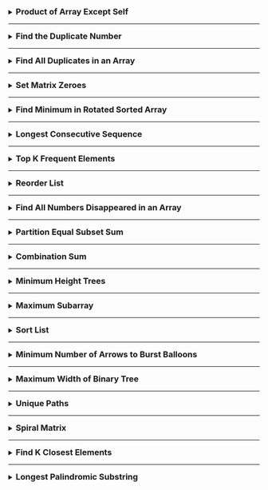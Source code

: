 <details>
<summary><strong style="font-size:1.17em">Product of Array Except Self</strong></summary>

https://leetcode.com/problems/product-of-array-except-self/solutions/1342916/3-minute-read-mimicking-an-interview/


```java
class Solution {
    public int[] productExceptSelf(int[] nums) {

        int[] prefix = new int[nums.length];
        int[] suffix = new int[nums.length];

        prefix[0] = 1;
        suffix[nums.length-1] = 1;

        for(int i = 0; i < nums.length-1; i++){
            prefix[i+1] = prefix[i] * nums[i];
        }

        for(int i = nums.length-1; i>0; i--){
            suffix[i-1] = suffix[i]*nums[i];
        }

        int[] answer = new int[nums.length];

        for(int i = 0; i < nums.length; i++){
            answer[i] = prefix[i] * suffix[i];
        }

        return answer;


    }

    // 1,2,3,4
    // 2*3*4, 1*3*4, 1*2*4, 1*2*3

    // 1     1  1*2 1*2*3
    // 2*3*4 3*4 4 1
}
```

</details>

---

<details>
<summary><strong style="font-size:1.17em">Find the Duplicate Number</strong></summary>

https://leetcode.com/problems/find-the-duplicate-number/description/

시간복잡도: O(nlogn) / 공간복잡도: O(1)

```java
class Solution {
    public int findDuplicate(int[] nums) {
        if(nums.length <= 2){
            return nums[0];
        }

        int n = nums.length;

        // [1,n-1] 정수가 있다. 

        Arrays.sort(nums);
        int prev = nums[0];

        for(int i = 1; i < n; i++){
            int num = nums[i];
            if(prev == num){
                System.out.println(prev);
                return prev;
            }
            prev = num;
        }

        return nums[0];
    }
    // 처음에는 그냥 Map으로 1,3,4 담으면서 1이 증가하면 그걸 판단 
    // 문제점은 공간복잡도가 Map과 함께 숫자를 넣야되기 때문에 선형 공간이 안됨

    // 1,3,4,2,2
    // 정렬?
}
```


---

브루드포스는 O(n^2)이라서 시간 초과 

```java
    // 2 Loops
    public static int findDuplicate_2loops(int[] nums) {
        int len = nums.length;
        for (int i = 0; i < len; i++) {
            for (int j = i + 1; j < len; j++) {
                if (nums[i] == nums[j]) {
                    return nums[i];
                }
            }
        }

        return len;
    }
```

---

숫자 카운트로 배열에 업데이트

시간복잡도 O(n), 공간 복잡도 O(n)

```java
class Solution {
    public int findDuplicate(int[] nums) {

        // 5이면 [1,4]
        int len = nums.length;
        int[] cnt = new int[len];

        for(int i = 0; i < len; i++){
            cnt[nums[i]]++;
            if(cnt[nums[i]]> 1){
                return nums[i];
            }
        }

        return -1;

    }
}
```

---

비둘기집 원리로 푸는 이진 탐색

시간복잡도 O(nlogn), 공간복잡도 O(1)

```java
class Solution {
    // 1,2,3,3,4
    public int findDuplicate(int[] nums) {
        int left = 1;
        int right = nums.length -1;

        while(left < right){
            int mid = left + (right-left)/2;
            int cnt = 0;

            for(int num : nums){
                if(num <= mid){
                    cnt++;
                }
            }
            // count가 mid보다 크다면, 중복은 left와 mid 사이에 있습니다
            if(cnt > mid){
                right = mid;
            }else{
                left = mid+1;
            }


            
        }

        return left;
    }
}
```

</details>

---

<details>
<summary><strong style="font-size:1.17em">Find All Duplicates in an Array</strong></summary>

https://leetcode.com/problems/find-all-duplicates-in-an-array/

```java
class Solution {
    public List<Integer> findDuplicates(int[] nums) {
        Map<Integer,Integer> map = new HashMap<>();

        List<Integer> ans = new ArrayList<>();
        for(int num : nums){
            if(map.containsKey(num)){
                ans.add(num);
            }else{
                map.put(num,1);
            }
        }

        return ans;
    }
}
```

</details>

---

<details>
<summary><strong style="font-size:1.17em">Set Matrix Zeroes</strong></summary>

https://leetcode.com/problems/set-matrix-zeroes/description/

```java
class Solution {
    public void setZeroes(int[][] matrix) {
        int m = matrix.length;
        int n = matrix[0].length;

        // 0행에 0이 있으면 flag 갖고있기
        boolean rowflag = false;
        for(int i = 0; i < n; i++){
            if(matrix[0][i] == 0){
                rowflag = true;
                break;
            }
        }

        // 0열에 0이 있으면 flag 갖고있기
        boolean colflag = false;
        for(int i = 0; i < m; i++){
            if(matrix[i][0]==0){
                colflag = true;
                break;
            }
        }

        // 순회하면서 0을 찾고 해당 0을 왼쪽 끝, 위쪽 끝에 0을 세팅
        for(int i = 1; i < m; i++){
            for(int j = 1; j < n; j++){
                if(matrix[i][j]==0){
                    matrix[i][0] = 0;
                    matrix[0][j] = 0;
                }
            }
        }

        // 0행 순회하면서 0있으면 그 행의 열에 모두 0채우기
        for(int i = 1; i < n; i++){
            if(matrix[0][i] == 0){
                for(int j = 1; j < m; j++){
                    matrix[j][i] = 0;
                }
            }
        }

        // 0열 순회하면서 0있으면 그 열의 행에 모두 0채우기
        for(int i = 1; i < m; i++){
            if(matrix[i][0]==0){
                for(int j = 1; j < n; j++){
                    matrix[i][j] = 0;
                }
            }
        }

        

        if(rowflag){
            for(int i = 0; i < n; i++){
                matrix[0][i] = 0;
            }
        }

        if(colflag){
            for(int i = 0; i < m; i++){
                matrix[i][0] = 0;
            }
        }


    }

    // 공간복잡도가 O(1) 이어야 함 
    // 만약 순회하면서 0을 마주하면 거기의 행과 열을 다 0으로 바꿔버리면 순회할때 진짜 0을 못찾아서 문제가 생긴다.
    // 그렇다고, 미리 0인 곳을 저장하기에도 공간복잡도를 어기니깐 배열을 조작해서 해나가야 한다.

    // 일단 순회하면서 
}

```

</details>

---

<details>
<summary><strong style="font-size:1.17em">Find Minimum in Rotated Sorted Array</strong></summary>

https://leetcode.com/problems/find-minimum-in-rotated-sorted-array/description/

```java
class Solution {
    public int findMin(int[] nums) {

        int left = 0;
        int right = nums.length -1;

        if(nums[left] <= nums[right]){
            return nums[left];
        }

        while(left <= right){

            if(right-left == 1){
                return Math.min(nums[left],nums[right]);
            }

            int mid = left + (right-left)/2;

            if(nums[mid] > nums[right]){
                left = mid;
            }else if(nums[mid] < nums[right]){
                right = mid;
            }
        }
        
        return nums[left];
    }

    // 그냥 최솟값 구하는 거고, nums는 정렬된 형태에서 n번 오른쪽으로 이동한 채로 제공
    // 그냥 순회하면 O(n)으로 구할 수 있지만, O(logn)으로 풀어야 하는 요구사항을 받았습니다.

    // O(logn)은 이진검색트리

    // 회전해도 어차피 증가함 그런데 어느 지점에서 갑자기 순서가 뒤틀릴 때가 있음 
    // 그니깐 위로 갔다가 갑자기 퐉 떨어지는 구간 있음

    // 목표는 가장 작은 걸 찾아야 함 
    // 3,4,5,1,2
}
```

</details>

---

<details>
<summary><strong style="font-size:1.17em">Longest Consecutive Sequence</strong></summary>

https://leetcode.com/problems/longest-consecutive-sequence/description/

hashset에 넣고, 순회하면서 연속된 숫자를 찾아나가기
O(n)이지만, 최악의 경우 O(n^2)이 될 수 있음

```java
class Solution {
    public int longestConsecutive(int[] nums) {
        Set<Integer> numbers = new HashSet<>();

        int longestlength = 0;

        for(int num : nums){
            numbers.add(num);
        }

        for(int num : nums){
            if(!numbers.contains(num-1)){
                int t = 1;

                while(numbers.contains(num+t)){
                    t++;
                }

                longestlength = Math.max(longestlength, t);
            }
        
        }

        return longestlength;
    }

    // 100,99,101,98
    // 4가 나와야 됨 
    
    // 100 1
    // 순회 99+1




}
```

O(nlogn)이지만 실제 문제에서는 제일 빠름

```java
class Solution {
    public int longestConsecutive(int[] nums) {
        
        ArrayList<Integer> arrs = Arrays.stream(nums)
              .sorted()
              .distinct()
              .boxed()
              .collect(Collectors.toCollection(ArrayList::new));


        int count = 1;
        int longestLen = 1;

        if(nums.length == 0){
            return 0;
        }

        for(int i = 1; i < arrs.size(); i++){
            if(arrs.get(i) == arrs.get(i-1)+1){
                count++;
            }else{
                count = 1;
            }

            longestLen = Math.max(count,longestLen);
        }

        return longestLen;

    }
}
```


</details>

---

<details>
<summary><strong style="font-size:1.17em">Top K Frequent Elements</strong></summary>

https://leetcode.com/problems/top-k-frequent-elements/description/


시간복잡도 O(nlogk) 이며 k <=n 이고, 조건인 nlogn 보다는 조금 빠름
map으로 순회하면서 발견숫자 업데이트하고 우선순위큐로 뽑는데 우선순위 큐는 offer이든 poll이든 logk이기 때문에 O(nlogk)가 됨

```java
class Solution {
    public int[] topKFrequent(int[] nums, int k) {

        Map<Integer,Integer> map = new HashMap<>();
        for(int num : nums){
            map.put(num, map.getOrDefault(num, 0) + 1);
        }

        PriorityQueue<int[]> pq = new PriorityQueue<>((a,b)-> b[1]-a[1]);

        for(Map.Entry<Integer,Integer> entry : map.entrySet()){
            pq.offer(new int[]{entry.getKey(),entry.getValue()});
        }


        int[] ans = new int[k];

        for(int i = 0; i < k; i++){
            int[] p = pq.poll();
            ans[i] = p[0];
        }

        return ans;
        
    }

    // 1,1,1,2,2,3 k=2
    // 1,2
}
```

</details>


---

<details>
<summary><strong style="font-size:1.17em">Reorder List</strong></summary>

연결리스트의 중간지점 부터 찾아야되므로 slow, fast 포인터로 중간지점 찾기
중간지점부터 뒤집기
두 리스트 합치기

```java
/**
 * Definition for singly-linked list.
 * public class ListNode {
 *     int val;
 *     ListNode next;
 *     ListNode() {}
 *     ListNode(int val) { this.val = val; }
 *     ListNode(int val, ListNode next) { this.val = val; this.next = next; }
 * }
 */
class Solution {
    public void reorderList(ListNode head) {
        if(head==null) return;

        ListNode slow = head; ListNode fast = head;
        while(fast != null && fast.next != null){
            slow = slow.next;
            fast = fast.next.next;
        }

        ListNode pointer = slow.next;
        slow.next = null;
        ListNode node = null;

        while(pointer != null){
            ListNode temp = pointer.next;
            pointer.next = node;
            node = pointer;
            pointer = temp;
        }


        ListNode first = head;
        ListNode second = node;

        while(second != null){
            ListNode temp1 = first.next;
            ListNode temp2 = second.next;
            first.next = second;
            second.next = temp1;
            first = temp1;
            second = temp2;
        }




    }
}
```

</details>

---

<details>
<summary><strong style="font-size:1.17em">Find All Numbers Disappeared in an Array</strong></summary>

https://leetcode.com/problems/find-all-numbers-disappeared-in-an-array/description/

```java
class Solution {
    public List<Integer> findDisappearedNumbers(int[] nums) {
       int n = nums.length; 

       for(int i = 0; i < nums.length; i++){
            
            // swap
            // 다를 때만
            while(true){
                int num = nums[i];
                int tmp = num; // 4
                int comp = nums[tmp-1];
                if(tmp == comp){
                    break;
                }
                nums[i] = comp;
                nums[tmp-1] = tmp;
            }

       }

       List<Integer> list = new ArrayList<>();
       for(int i = 0; i < nums.length; i++){
         if(i+1 != nums[i]){
            list.add(i+1);
         }
       }

        return list;
    }

    // nums의 요소가 [1,n] 없는 요소 반환
    // O(n), O(1)

    // [4,3,2,7,8,2,3,1]
    // 인덱스로 생각
    // 7,3,2,4,8,2,3,1
    // 7,2,3,4,8,2,3,1
    // 7,2,3,4,1,2,3,8
    // 7,2,3,4,1,2,3,8



}
```

음수로 표시

```java
class Solution {
    public List<Integer> findDisappearedNumbers(int[] nums) {
        List<Integer> list = new ArrayList<>();

        for(int i = 0; i < nums.length; i++){
            int ele = Math.abs(nums[i])-1;

            if(nums[ele] > 0){
                nums[ele] = nums[ele] * -1;
            }

        }

        for(int i = 0; i < nums.length; i++){
            if(nums[i] > 0){
                list.add(i+1);
            };
        }

        return list;
    }
}
```

</details>

---

<details>
<summary><strong style="font-size:1.17em">Partition Equal Subset Sum</strong></summary>

https://leetcode.com/problems/partition-equal-subset-sum/description/

냅색 문제고 0/1 배낭문제와 비슷한 문제 인데 이해하기 ㅈㄴ 어려움
밑에 주석 참고

```java
class Solution {
    public boolean canPartition(int[] nums) {
        int sum = 0;
        for(int num : nums){
            sum+=num;
        }

        if(sum % 2 != 0){
            return false;
        }

        int target = sum / 2;

        boolean[][] dp = new boolean[nums.length+1][target+1];
        dp[0][0] = true;

        for(int i = 1; i <= nums.length; i++){
            for(int j = 1; j <= target; j++){
                dp[i][j] = dp[i-1][j];
                if(j>=nums[i-1]){
                    dp[i][j] = dp[i-1][j] || dp[i-1][j-nums[i-1]];
                }
            }
        }

        return dp[nums.length][target];


    }

    // [1,5,11, 5] target = 11
    // {0,1,5,6,11,12,16,17,10}

    // i번 인덱스까지의 수로 0~target까지 완성시킬수있는 지 확인 
    // dp[i][j] i까지 원소에서 j를 만들 수 있나??  ->
    //  i-1부터 j까지 true이면 원소 i에선 선택안하면 된다
    // 또는 i원소를 선택하고 dp[i-1][j-nums[i]]가 true이면 됨 
    // e.g. dp[1][1] = dp[0][1] || dp[0][1-1]

    // target = 11 입니다.
//        0 1 2 3 4
//   0 // t t f f f
//   1 // f f f f f
//   2 // f f f f f
//   3 // f f f f f
//   4 // f f f f f
//   5 // 
//   6
//   7
//   8
//   9
//   10
//   11
}
```

</details>

---

<details>
<summary><strong style="font-size:1.17em">Combination Sum</strong></summary>

https://leetcode.com/problems/combination-sum/


백트래킹

```java
class Solution {

    private List<List<Integer>> result = new ArrayList<>();

    public List<List<Integer>> combinationSum(int[] candidates, int target) {


        combPath(candidates, target, new ArrayList<>(),0);

        return result;
    }

    private void combPath(int[] cand, int target, List<Integer> comb,int st){
        if(target == 0){
            result.add(new ArrayList<>(comb));
            return;
        }else if(target < 0){
            return;
        }


        for(int i = 0; i < cand.length; i++ ){
            if(st > i)continue;
            int c = cand[i];
            comb.add(c);
            combPath(cand, target-c, comb,i);
            comb.remove(comb.size()-1);
        }
    }

    // 중복되고, 
    // 2,3,6,7 target=7
    // 
}
```

dp로 풀었을 때
공간복잡도, 시간복잡도가 매우 증가

```java
class Solution {
    public List<List<Integer>> combinationSum(int[] candidates, int target) {
        // dp[i]는 합이 i가 되는 모든 조합들을 저장
        List<List<Integer>>[] dp = new List[target+1];

        for(int i = 0; i <= target; i++){
            dp[i] = new ArrayList<>();
        }

        dp[0].add(new ArrayList<>());

        for(int candidate : candidates){
            for(int j = candidate; j <= target; j++){
                for(List<Integer> comb : dp[j-candidate]){
                    List<Integer> newComb = new ArrayList<>(comb);
                    newComb.add(candidate);
                    dp[j].add(newComb);
                }
            }
        }

        return dp[target];
    }
}
```

</details>

---

<details>
<summary><strong style="font-size:1.17em">Minimum Height Trees</strong></summary>

https://leetcode.com/problems/minimum-height-trees/description/

리프노드를 계속 제거해서 1,2개 남았을 때 노드를 반환한다.
-> 이 생각은 노드를 한개 , 두개 늘려가면서 규칙을 찾을 수 있다. 

```java
class Solution {
    public List<Integer> findMinHeightTrees(int n, int[][] edges) {
        // 노드가 1개나 2개인 경우의 예외처리
        if(n <= 2){
            List<Integer> centroids = new ArrayList<>();
            for(int i = 0; i < n; i++){
                centroids.add(i);
            }
            return centroids;
        }

        // 인접리스트 그래프로 표현
        List<Set<Integer>> graph = new ArrayList<>();
        for(int i = 0; i < n; i++){
            graph.add(new HashSet<>());
        }

        // edges 배열을 이용해 그래프 구성
        for(int[] edge : edges){
            graph.get(edge[0]).add(edge[1]);
            graph.get(edge[1]).add(edge[0]);
        }

        List<Integer> leaves = new ArrayList<>();
        // 초기 리프 노드 찾기
        for(int i = 0; i < n; i++){
            if(graph.get(i).size() == 1){
                leaves.add(i);
            }
        }

        // 남은 노드 수
        int remainingNodes = n;

        // 노드가 1개 또는 2개만 남을 때까지 반복
        while(remainingNodes > 2){
            remainingNodes -= leaves.size();
            List<Integer> newLeaves = new ArrayList<>();

            // 현재 리프 노드들을 제거
            for(int leaf : leaves){
                // 리프노드의 이웃 노드 찾기 (무조건 1개임)
                int neighbor = graph.get(leaf).iterator().next();
                // 이웃 노드에서 현재 리프 노드 제거
                graph.get(neighbor).remove(leaf);

                //이웃 노드가 새로운 리프 노드가 되었는지 확인
                if(graph.get(neighbor).size()==1){
                    newLeaves.add(neighbor);
                }
            }

            leaves = newLeaves;
        }

        return leaves;
    }
}
```

</details>


---

<details>
<summary><strong style="font-size:1.17em">Maximum Subarray</strong></summary>

https://leetcode.com/problems/maximum-subarray/description/

prefix가 음수이면 0으로 초기화하고 다음부터 계산해야 최대크기를 구할 수 있다.

```java
class Solution {
    public int maxSubArray(int[] nums) {
        if(nums.length==1){
            return nums[0];
        }
        
        int sum = nums[0];
        int max = sum;
        for(int i = 1; i < nums.length; i++){
            if(sum < 0){
                sum = 0;
            }
            max = Math.max(max, sum + nums[i]);
            sum+= nums[i];
        }
        return max;
    }
}
```

</details>

---

<details>
<summary><strong style="font-size:1.17em">Sort List</strong></summary>

https://leetcode.com/problems/sort-list/description/

조건이 시간복잡도 O(nlogn)이고 공간복잡도 O(1)이어야 한다.

정렬 알고리즘 중 하나인 병합정렬을 사용한다.
그리고 병합정렬을 링크드리스트로 구현하는 방법을 알아야 하며, 
이때 중간을 찾기위해 fast, slow 포인터를 사용한다.

```java
/**
 * Definition for singly-linked list.
 * public class ListNode {
 *     int val;
 *     ListNode next;
 *     ListNode() {}
 *     ListNode(int val) { this.val = val; }
 *     ListNode(int val, ListNode next) { this.val = val; this.next = next; }
 * }
 */
class Solution {
    public ListNode sortList(ListNode head) {
        
        if(head == null || head.next == null){
            return head;
        }

        ListNode slow = head;
        ListNode fast = head;
        ListNode prev = null;

        while(fast != null && fast.next != null){
            prev = slow;
            slow = slow.next;
            fast = fast.next.next;
        }

        // 리스트 나누기
        prev.next = null;

        ListNode l1 = sortList(head);
        ListNode l2 = sortList(slow);

        return merge(l1,l2);
    }

    private ListNode merge(ListNode l1, ListNode l2){
        ListNode dummy = new ListNode(0);
        ListNode curr = dummy;

        while(l1 != null && l2 != null){
            if(l1.val <= l2.val){
                curr.next = l1;
                l1 = l1.next;
            }else{
                curr.next = l2;
                l2 = l2.next;
            }

            curr = curr.next;
        }

        if(l1 != null){
            curr.next = l1;
        }
        if(l2 != null){
            curr.next = l2;
        }

        return dummy.next;
    }
}
```

</details>

---

<details>
<summary><strong style="font-size:1.17em">Minimum Number of Arrows to Burst Balloons</strong></summary>

https://leetcode.com/problems/minimum-number-of-arrows-to-burst-balloons/description/

```java
class Solution {
    public int findMinArrowShots(int[][] points) {
        if(points.length <= 1){
            return points.length;
        }

        Arrays.sort(points, (a,b)->Integer.compare(a[1],b[1]));
        int arrowPos = points[0][1];
        int arrowCnt = 1;

        for(int i = 1; i < points.length; i++){
            if(arrowPos >= points[i][0]){
                continue;
            }

            arrowCnt++;
            arrowPos = points[i][1];
        }

        return arrowCnt;
    }

    // 최소 화살 개수
    // [x1,x2] x1<= <=x2
    // 모든 풍선을 터뜨려야함
    // 쏜 화살이 x위치 사이에 있으면 터짐 
    
    // [1,6], [2,8], [3,4], [10,16]
    // -> [3,4], [1,6], [2,8], [10,16]

}
```

</details>

---

<details>
<summary><strong style="font-size:1.17em">Maximum Width of Binary Tree</strong></summary>

https://leetcode.com/problems/maximum-width-of-binary-tree/description/

```java
/**
 * Definition for a binary tree node.
 * public class TreeNode {
 *     int val;
 *     TreeNode left;
 *     TreeNode right;
 *     TreeNode() {}
 *     TreeNode(int val) { this.val = val; }
 *     TreeNode(int val, TreeNode left, TreeNode right) {
 *         this.val = val;
 *         this.left = left;
 *         this.right = right;
 *     }
 * }
 */
class Solution {
    class Pair {
        TreeNode node;
        int index;

        Pair(TreeNode node, int index){
            this.node = node;
            this.index = index;
        }
    }

    public int widthOfBinaryTree(TreeNode root) {
        return bfs(root);
    }

    private int bfs(TreeNode root){
        Deque<Pair> q = new LinkedList<>();
        q.offer(new Pair(root,0));
        int maxWidth = 0;

        while(!q.isEmpty()){
            // 현재 레벨의 노드 사이즈 
            int size = q.size();
            int left = q.peek().index;
            int right = left;

            for(int i = 0; i < size; i++){
                Pair current = q.poll();
                right = current.index;

                if(current.node.left != null){
                    q.offer(new Pair(current.node.left,current.index*2+1));
                }

                if(current.node.right != null){
                    q.offer(new Pair(current.node.right,current.index*2+2));
                }
            }

            maxWidth = Math.max(maxWidth, right-left + 1);




        }

        return maxWidth;

    }
}

// 레벨 너비 최대 구하고
// 그 너비란, null이 아닌 왼쪽 끝 노드부터 오른쪽 끝노드까지의 개수
// 그리고 그 사이의 null은 포함해서 계산 


// 1
// 2, 3
// 4, 5, 6,7
// 8, 9, 10, 11, 12, 13, 14
// 2n ~ 2n
```

</details>



---

<details>
<summary><strong style="font-size:1.17em">Unique Paths</strong></summary>

https://leetcode.com/problems/unique-paths/

겁나쉬운 dp

```java
class Solution {
    public int uniquePaths(int m, int n) {
        int[][] dp = new int[m][n];

        for(int i = 0; i < m; i++){
            dp[i][0] = 1;
        }

        for(int i = 0; i < n; i++){
            dp[0][i] = 1;
        }

        for(int i = 1; i < m; i++){
            for(int j = 1; j < n; j++){
                dp[i][j] = dp[i-1][j] + dp[i][j-1];
            }
        }

        return dp[m-1][n-1];
    }
}

// 1 1 1 1 1 1 1
// 1 2 3 4 5 6 7
// 1 3 6 10 15 21 28

```

</details>

---

<details>
<summary><strong style="font-size:1.17em">Spiral Matrix</strong></summary>

https://leetcode.com/problems/spiral-matrix/description/

```java
class Solution {
    int[] dx= new int[]{-1,0,1,0};
    int[] dy = new int[]{0,1,0,-1};

    public List<Integer> spiralOrder(int[][] matrix) {
        int m = matrix.length;
        int n = matrix[0].length;

        List<Integer> result = new ArrayList<>();

        int nx = 0;
        int ny = 0;
        while(nx < m && ny < n){
            //오른쪽
            for(int i = ny; i < n; i++){
                result.add(matrix[nx][i]);
            }
            nx = nx+1;

            // 아래쪽
            for(int i = nx; i < m; i++){
                result.add(matrix[i][n-1]);
            }
            n--;

            // 왼쪽
            if(nx < m){
                for(int i = n-1; i>= ny; i-- ){
                    result.add(matrix[m-1][i]);
                }
            }
            
            m--;

            // 위쪽
            if(ny < n){
                for(int i = m-1; i >= nx; i--){
                    result.add(matrix[i][ny]);
                }
            }
            
            ny++;

        }

        return result;


    }

    // 오른쪽 아래쪽 왼쪽 위쪽 
}
```

</details>

---

<details>
<summary><strong style="font-size:1.17em">Find K Closest Elements</strong></summary>

https://leetcode.com/problems/find-k-closest-elements/description/

```java
class Solution {
    public List<Integer> findClosestElements(int[] arr, int k, int x) {
        List<Integer> result = new ArrayList<>();
        if(arr.length == 1){
            result.add(arr[0]);
            return result;
        }

        int minIdx = 0;
        int minElement = Math.abs(arr[0]-x);
        for(int i = 0; i < arr.length; i++){
            if(minElement > Math.abs(arr[i]-x)){
                minIdx = i;
                minElement = Math.abs(arr[i]-x);
            }
        }

        int left = minIdx;
        int right = minIdx;
        int cnt = 1;

        while(cnt < k){
            if(left <= 0){
                right++;
            }else if(right >= arr.length-1){
                left--;
            }else{
                if(Math.abs(arr[left-1]-x) <= Math.abs(arr[right+1]-x)){
                    left--;
                }else{
                    right++;
                }
            }

            cnt++;
        }

        for(int i = left; i <= right; i++){
            result.add(arr[i]);
        }

        return result;
    }
}

// 2 2 3 4 5 6
// 오름차순으로 주어지고
// 

// -1 1 if: x = -1  2 2 , -1 < 1 -1을 가져옵니다. 

// 반환할때도 오름차순으로 반환 

// 브루도포스로 진행하면
// [1,1,2,3,4,5] 
// x = 3

// [1,1,2,3,4,5] x = 3 k = 4 
// 2,2,1,0,1,2
// 2,3,4,5

// 1,2,3,4,5,6,7,8,9
// . . . . 
// 

// 순회하면서 절댓값으로 가장 작은 곳 포인터로 잡고, 즉 인덱스를 저장하고
```


</details>

---

<details>
<summary><strong style="font-size:1.17em">Longest Palindromic Substring</strong></summary>

https://leetcode.com/problems/longest-palindromic-substring/description/

```java
class Solution {
    public String longestPalindrome(String s) {
        if(s.length() == 1){
            return s;
        }

        String longest = s.substring(0,1);


        for(int i = 0; i < s.length(); i++){
            String tmp = expandFromCenter(s,i,i);
            if(tmp.length() > longest.length()){
                longest = tmp;
            }

            tmp = expandFromCenter(s,i,i+1);
                        if(tmp.length() > longest.length()){
                longest = tmp;
            }
        }

        return longest;
        
    }

    private String expandFromCenter(String s, int left, int right){
        while(left >= 0 && right < s.length()
            && s.charAt(left) == s.charAt(right)
        ){
            left--;
            right++;
        }

        return s.substring(left+1,right);
    }

    // b a b a d
    // 0 1 2 3 4

//   1번 인덱스 0,2 dp[0][2] = true; dp[2][0] = true; dp[1][1] = true;


    //   0 1 2 3 4
    // 0 1 1 3
    // 1 1 1 
    // 2     1
    // 3       1
    // 4         1

}
```

</details>
